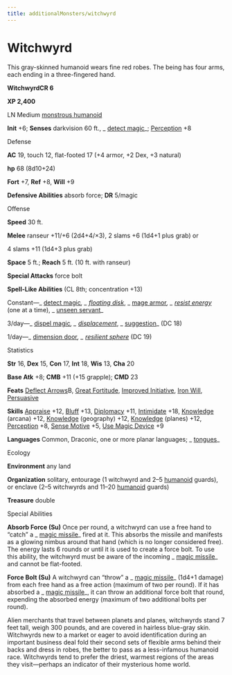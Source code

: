 ```yaml
---
title: additionalMonsters/witchwyrd
---
```

# Witchwyrd 

This gray-skinned humanoid wears fine red robes. The being has four arms, each ending in a three-fingered hand.

**WitchwyrdCR 6**

**XP 2,400**

LN Medium [monstrous humanoid](monsters/creatureTypes.md#_monstrous-humanoid)

**Init** +6; **Senses** darkvision 60 ft., _ [detect magic](additionalMonsters/../spells/detectMagic.md#_detect-magic)_; [Perception](additionalMonsters/../skills/perception.md#_perception) +8

Defense

**AC** 19, touch 12, flat-footed 17 (+4 armor, +2 Dex, +3 natural)

**hp** 68 (8d10+24)

**Fort** +7, **Ref** +8, **Will** +9

**Defensive Abilities** absorb force; **DR** 5/magic

Offense

**Speed** 30 ft.

**Melee** ranseur +11/+6 (2d4+4/×3), 2 slams +6 (1d4+1 plus grab) or

4 slams +11 (1d4+3 plus grab)

**Space** 5 ft.; **Reach** 5 ft. (10 ft. with ranseur)

**Special Attacks** force bolt

**Spell-Like Abilities** (CL 8th; concentration +13)

Constant—_ [detect magic](additionalMonsters/../spells/detectMagic.md#_detect-magic)_, _ [floating disk](additionalMonsters/../spells/floatingDisk.md#_floating-disk)_, _ [mage armor](additionalMonsters/../spells/mageArmor.md#_mage-armor)_, _ [resist energy](additionalMonsters/../spells/resistEnergy.md#_resist-energy)_ (one at a time), _ [unseen servant](additionalMonsters/../spells/unseenServant.md#_unseen-servant)_

3/day—_ [dispel magic](additionalMonsters/../spells/dispelMagic.md#_dispel-magic)_, _ [displacement](additionalMonsters/../spells/displacement.md#_displacement)_, _ [suggestion](additionalMonsters/../spells/suggestion.md#_suggestion)_ (DC 18)

1/day—_ [dimension door](additionalMonsters/../spells/dimensionDoor.md#_dimension-door)_, _ [resilient sphere](additionalMonsters/../spells/resilientSphere.md#_resilient-sphere)_ (DC 19)

Statistics

**Str** 16, **Dex** 15, **Con** 17, **Int** 18, **Wis** 13, **Cha** 20

**Base Atk** +8; **CMB** +11 (+15 grapple); **CMD** 23

**Feats** [Deflect Arrows](additionalMonsters/../feats.md#_deflect-arrows)B, [Great Fortitude](additionalMonsters/../feats.md#_great-fortitude), [Improved Initiative](additionalMonsters/../feats.md#_improved-initiative), [Iron Will](additionalMonsters/../feats.md#_iron-will), [Persuasive](additionalMonsters/../feats.md#_persuasive)

**Skills** [Appraise](additionalMonsters/../skills/appraise.md#_appraise) +12, [Bluff](additionalMonsters/../skills/bluff.md#_bluff) +13, [Diplomacy](additionalMonsters/../skills/diplomacy.md#_diplomacy) +11, [Intimidate](additionalMonsters/../skills/intimidate.md#_intimidate) +18, [Knowledge](additionalMonsters/../skills/knowledge.md#_knowledge) (arcana) +12, [Knowledge](additionalMonsters/../skills/knowledge.md#_knowledge) (geography) +12, [Knowledge](additionalMonsters/../skills/knowledge.md#_knowledge) (planes) +12, [Perception](additionalMonsters/../skills/perception.md#_perception) +8, [Sense Motive](additionalMonsters/../skills/senseMotive.md#_sense-motive) +5, [Use Magic Device](additionalMonsters/../skills/useMagicDevice.md#_use-magic-device) +9

**Languages** Common, Draconic, one or more planar languages; _ [tongues](additionalMonsters/../spells/tongues.md#_tongues)_

Ecology

**Environment** any land

**Organization** solitary, entourage (1 witchwyrd and 2–5 [humanoid](monsters/creatureTypes.md#_humanoid) guards), or enclave (2–5 witchwyrds and 11–20 [humanoid](monsters/creatureTypes.md#_humanoid) guards)

**Treasure** double

Special Abilities

**Absorb Force (Su)** Once per round, a witchwyrd can use a free hand to “catch” a _ [magic missile](additionalMonsters/../spells/magicMissile.md#_magic-missile)_ fired at it. This absorbs the missile and manifests as a glowing nimbus around that hand (which is no longer considered free). The energy lasts 6 rounds or until it is used to create a force bolt. To use this ability, the witchwyrd must be aware of the incoming _ [magic missile](additionalMonsters/../spells/magicMissile.md#_magic-missile)_ and cannot be flat-footed.

**Force Bolt (Su)** A witchwyrd can “throw” a _ [magic missile](additionalMonsters/../spells/magicMissile.md#_magic-missile)_ (1d4+1 damage) from each free hand as a free action (maximum of two per round). If it has absorbed a _ [magic missile](additionalMonsters/../spells/magicMissile.md#_magic-missile)_, it can throw an additional force bolt that round, expending the absorbed energy (maximum of two additional bolts per round).

Alien merchants that travel between planets and planes, witchwyrds stand 7 feet tall, weigh 300 pounds, and are covered in hairless blue-gray skin. Witchwyrds new to a market or eager to avoid identification during an important business deal fold their second sets of flexible arms behind their backs and dress in robes, the better to pass as a less-infamous humanoid race. Witchwyrds tend to prefer the driest, warmest regions of the areas they visit—perhaps an indicator of their mysterious home world.

